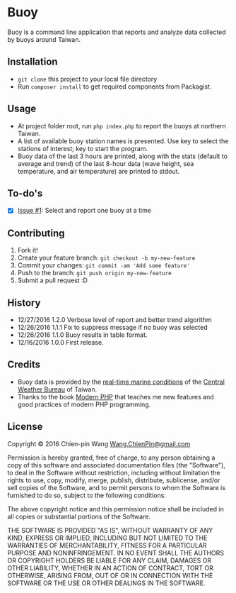 # Buoy

Buoy is a command line application that reports and analyze data collected by buoys around Taiwan.

## Installation

- `git clone` this project to your local file directory
- Run `composer install` to get required components from Packagist.

## Usage

- At project folder root, run `php index.php` to report the buoys at northern Taiwan.
- A list of available buoy station names is presented. Use <space> key to select the stations of interest; <return> key to start the program.
- Buoy data of the last 3 hours are printed, along with the stats (default to average and trend) of the last 8-hour data (wave height, sea temperature, and air temperature) are printed to stdout.

## To-do's

- [x] [Issue #1](https://github.com/Chien-pinWang/Buoy/issues/1): Select and report one buoy at a time

## Contributing

1. Fork it!
2. Create your feature branch: `git checkout -b my-new-feature`
3. Commit your changes: `git commit -am 'Add some feature'`
4. Push to the branch: `git push origin my-new-feature`
5. Submit a pull request :D

## History

- 12/27/2016 1.2.0 Verbose level of report and better trend algorithm
- 12/26/2016 1.1.1 Fix to suppress message if no buoy was selected
- 12/26/2016 1.1.0 Buoy results in table format.
- 12/16/2016 1.0.0 First release.

## Credits

- Buoy data is provided by the [real-time marine conditions](http://cwb.gov.tw/V7/observe/marine/) of the [Central Weather Bureau](http://cwb.gov.tw) of Taiwan.
- Thanks to the book [Modern PHP](https://www.amazon.com/Modern-PHP-Features-Good-Practices-ebook/dp/B00TKVLL26/ref=mt_kindle?_encoding=UTF8&me=) that teaches me new features and good practices of modern PHP programming.

## License

Copyright © 2016 Chien-pin Wang <Wang.ChienPin@gmail.com>

Permission is hereby granted, free of charge, to any person obtaining
a copy of this software and associated documentation files (the "Software"),
to deal in the Software without restriction, including without limitation
the rights to use, copy, modify, merge, publish, distribute, sublicense,
and/or sell copies of the Software, and to permit persons to whom the
Software is furnished to do so, subject to the following conditions:

The above copyright notice and this permission notice shall be included
in all copies or substantial portions of the Software.

THE SOFTWARE IS PROVIDED "AS IS", WITHOUT WARRANTY OF ANY KIND,
EXPRESS OR IMPLIED, INCLUDING BUT NOT LIMITED TO THE WARRANTIES
OF MERCHANTABILITY, FITNESS FOR A PARTICULAR PURPOSE AND NONINFRINGEMENT.
IN NO EVENT SHALL THE AUTHORS OR COPYRIGHT HOLDERS BE LIABLE FOR ANY CLAIM,
DAMAGES OR OTHER LIABILITY, WHETHER IN AN ACTION OF CONTRACT,
TORT OR OTHERWISE, ARISING FROM, OUT OF OR IN CONNECTION WITH THE SOFTWARE
OR THE USE OR OTHER DEALINGS IN THE SOFTWARE.

